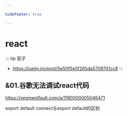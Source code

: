 ```yaml
---

hideFooter: true

---
```

# react #

::: tip 契子
- https://juejin.im/post/5e50f5e0f265da5709701cc8
:::

## &01.谷歌无法调试react代码 ##
https://segmentfault.com/a/1190000005046471

export default connect与export default的区别

